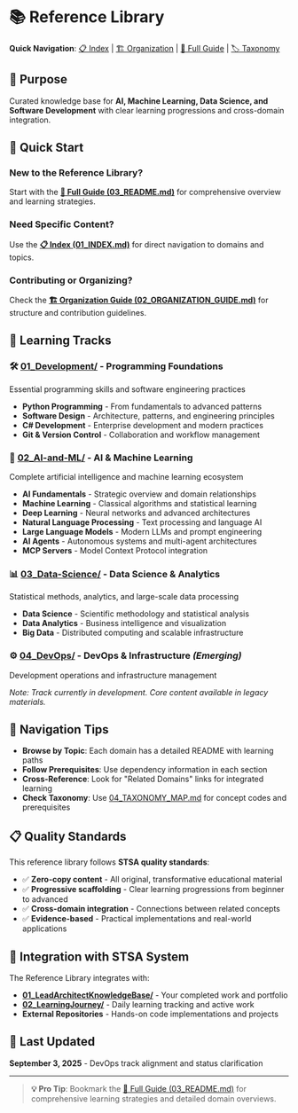 # 📚 Reference Library

**Quick Navigation**: [📋 Index](01_INDEX.md) | [🏗️ Organization](02_ORGANIZATION_GUIDE.md) | [📖 Full Guide](03_README.md) | [🏷️ Taxonomy](04_TAXONOMY_MAP.md)

## 🎯 Purpose

Curated knowledge base for **AI, Machine Learning, Data Science, and Software Development** with clear learning progressions and cross-domain integration.

## 🚀 Quick Start

### **New to the Reference Library?**

Start with the **[📖 Full Guide (03_README.md)](03_README.md)** for comprehensive overview and learning strategies.

### **Need Specific Content?**

Use the **[📋 Index (01_INDEX.md)](01_INDEX.md)** for direct navigation to domains and topics.

### **Contributing or Organizing?**

Check the **[🏗️ Organization Guide (02_ORGANIZATION_GUIDE.md)](02_ORGANIZATION_GUIDE.md)** for structure and contribution guidelines.

## 📂 Learning Tracks

### **🛠️ [01_Development/](01_Development/)** - Programming Foundations

Essential programming skills and software engineering practices

- **Python Programming** - From fundamentals to advanced patterns
- **Software Design** - Architecture, patterns, and engineering principles  
- **C# Development** - Enterprise development and modern practices
- **Git & Version Control** - Collaboration and workflow management

### **🤖 [02_AI-and-ML/](02_AI-and-ML/)** - AI & Machine Learning

Complete artificial intelligence and machine learning ecosystem

- **AI Fundamentals** - Strategic overview and domain relationships
- **Machine Learning** - Classical algorithms and statistical learning
- **Deep Learning** - Neural networks and advanced architectures
- **Natural Language Processing** - Text processing and language AI
- **Large Language Models** - Modern LLMs and prompt engineering
- **AI Agents** - Autonomous systems and multi-agent architectures
- **MCP Servers** - Model Context Protocol integration

### **📊 [03_Data-Science/](03_Data-Science/)** - Data Science & Analytics

Statistical methods, analytics, and large-scale data processing

- **Data Science** - Scientific methodology and statistical analysis
- **Data Analytics** - Business intelligence and visualization
- **Big Data** - Distributed computing and scalable infrastructure

### **⚙️ [04_DevOps/](04_DevOps/)** - DevOps & Infrastructure *(Emerging)*

Development operations and infrastructure management

*Note: Track currently in development. Core content available in legacy materials.*

## 🧭 Navigation Tips

- **Browse by Topic**: Each domain has a detailed README with learning paths
- **Follow Prerequisites**: Use dependency information in each section
- **Cross-Reference**: Look for "Related Domains" links for integrated learning
- **Check Taxonomy**: Use [04_TAXONOMY_MAP.md](04_TAXONOMY_MAP.md) for concept codes and prerequisites

## 📋 Quality Standards

This reference library follows **STSA quality standards**:

- ✅ **Zero-copy content** - All original, transformative educational material
- ✅ **Progressive scaffolding** - Clear learning progressions from beginner to advanced
- ✅ **Cross-domain integration** - Connections between related concepts
- ✅ **Evidence-based** - Practical implementations and real-world applications

## 🔗 Integration with STSA System

The Reference Library integrates with:

- **[01_LeadArchitectKnowledgeBase/](../01_LeadArchitectKnowledgeBase/)** - Your completed work and portfolio
- **[02_LearningJourney/](../02_LearningJourney/)** - Daily learning tracking and active work
- **External Repositories** - Hands-on code implementations and projects

## 📅 Last Updated

**September 3, 2025** - DevOps track alignment and status clarification

---

> **💡 Pro Tip**: Bookmark the [📖 Full Guide (03_README.md)](03_README.md) for comprehensive learning strategies and detailed domain overviews.
